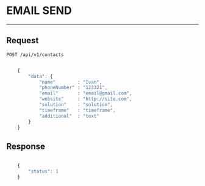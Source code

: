 # EMAIL SEND
------------

## Request

    POST /api/v1/contacts

```javascript

    {
        "data": {
            "name"        : "Ivan",
            "phoneNumber" : "123321",
            "email"       : "email@gmail.com",
            "website"     : "http://site.com",
            "solution"    : "solution",
            "timeframe"   : "timeframe",
            "additional"  : "text"
        }
    }

```

## Response

```javascript

    {
        "status": 1
    }

```